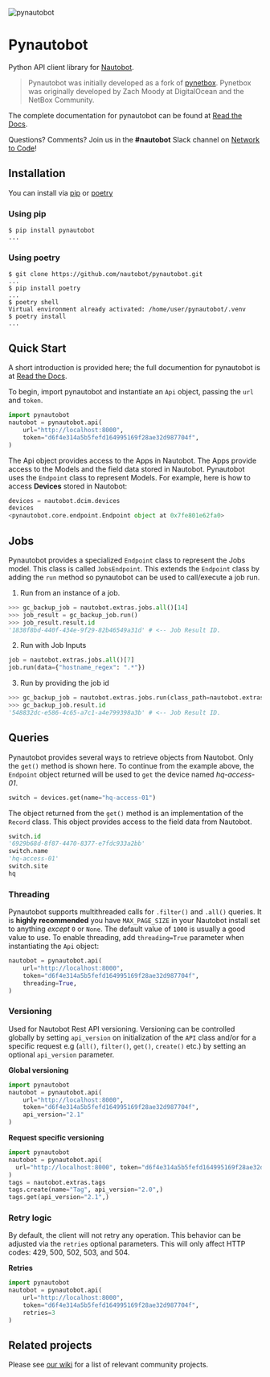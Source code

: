 ![pynautobot](docs/nautobot_logo.svg "Nautobot logo")

# Pynautobot

Python API client library for [Nautobot](https://github.com/nautobot/nautobot).

> Pynautobot was initially developed as a fork of [pynetbox](https://github.com/digitalocean/pynetbox/).
> Pynetbox was originally developed by Zach Moody at DigitalOcean and the NetBox Community.

The complete documentation for pynautobot can be found at [Read the Docs](https://pynautobot.readthedocs.io/en/stable/).

Questions? Comments? Join us in the **#nautobot** Slack channel on [Network to Code](https://networktocode.slack.com)!

## Installation

You can install via [pip](#using-pip) or [poetry](#using-poetry)

### Using pip

```shell
$ pip install pynautobot
...
```

### Using poetry

```shell
$ git clone https://github.com/nautobot/pynautobot.git
...
$ pip install poetry
...
$ poetry shell
Virtual environment already activated: /home/user/pynautobot/.venv
$ poetry install
...
```

## Quick Start

A short introduction is provided here; the full documention for pynautobot is at [Read the Docs](http://pynautobot.readthedocs.io/).

To begin, import pynautobot and instantiate an `Api` object, passing the `url` and `token`.

```python
import pynautobot
nautobot = pynautobot.api(
    url="http://localhost:8000",
    token="d6f4e314a5b5fefd164995169f28ae32d987704f",
)
```

The Api object provides access to the Apps in Nautobot.
The Apps provide access to the Models and the field data stored in Nautobot.
Pynautobot uses the `Endpoint` class to represent Models.
For example, here is how to access **Devices** stored in Nautobot:

```python
devices = nautobot.dcim.devices
devices
<pynautobot.core.endpoint.Endpoint object at 0x7fe801e62fa0>
```

## Jobs

Pynautobot provides a specialized `Endpoint` class to represent the Jobs model. This class is called `JobsEndpoint`.
This extends the `Endpoint` class by adding the `run` method so pynautobot can be used to call/execute a job run.

1. Run from an instance of a job.

```python
>>> gc_backup_job = nautobot.extras.jobs.all()[14]
>>> job_result = gc_backup_job.run()
>>> job_result.result.id
'1838f8bd-440f-434e-9f29-82b46549a31d' # <-- Job Result ID.
```

2. Run with Job Inputs

```python
job = nautobot.extras.jobs.all()[7]
job.run(data={"hostname_regex": ".*"})
```

3. Run by providing the job id

```python
>>> gc_backup_job = nautobot.extras.jobs.run(class_path=nautobot.extras.jobs.all()[14].id)
>>> gc_backup_job.result.id
'548832dc-e586-4c65-a7c1-a4e799398a3b' # <-- Job Result ID.
```

## Queries

Pynautobot provides several ways to retrieve objects from Nautobot.
Only the `get()` method is shown here.
To continue from the example above, the `Endpoint` object returned will be used to `get`
the device named _hq-access-01_.

```python
switch = devices.get(name="hq-access-01")
```

The object returned from the `get()` method is an implementation of the `Record` class.
This object provides access to the field data from Nautobot.

```python
switch.id
'6929b68d-8f87-4470-8377-e7fdc933a2bb'
switch.name
'hq-access-01'
switch.site
hq
```

### Threading

Pynautobot supports multithreaded calls for `.filter()` and `.all()` queries. It is **highly recommended** you have `MAX_PAGE_SIZE` in your Nautobot install set to anything _except_ `0` or `None`. The default value of `1000` is usually a good value to use. To enable threading, add `threading=True` parameter when instantiating the `Api` object:

```python
nautobot = pynautobot.api(
    url="http://localhost:8000",
    token="d6f4e314a5b5fefd164995169f28ae32d987704f",
    threading=True,
)
```

### Versioning

Used for Nautobot Rest API versioning. Versioning can be controlled globally by setting `api_version` on initialization of the `API` class and/or for a specific request e.g (`all()`, `filter()`, `get()`, `create()` etc.) by setting an optional `api_version` parameter.

**Global versioning**

```python
import pynautobot
nautobot = pynautobot.api(
    url="http://localhost:8000",
    token="d6f4e314a5b5fefd164995169f28ae32d987704f",
    api_version="2.1"
)
```

**Request specific versioning**

```python
import pynautobot
nautobot = pynautobot.api(
  url="http://localhost:8000", token="d6f4e314a5b5fefd164995169f28ae32d987704f",
)
tags = nautobot.extras.tags
tags.create(name="Tag", api_version="2.0",)
tags.get(api_version="2.1",)
```

### Retry logic

By default, the client will not retry any operation. This behavior can be adjusted via the `retries` optional parameters. This will only affect HTTP codes: 429, 500, 502, 503, and 504.

**Retries**

```python
import pynautobot
nautobot = pynautobot.api(
    url="http://localhost:8000",
    token="d6f4e314a5b5fefd164995169f28ae32d987704f",
    retries=3
)
```

## Related projects

Please see [our wiki](https://github.com/nautobot/nautobot/wiki/Related-Projects)
for a list of relevant community projects.
